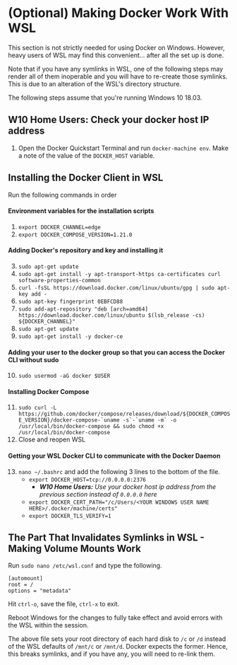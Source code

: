 # (Optional) Making Docker Work With WSL
This section is not strictly needed for using Docker on Windows. However, heavy users of WSL may find this convenient... after all the set up is done.

Note that if you have any symlinks in WSL, one of the following steps may render all of them inoperable and you will have to re-create those symlinks. This is due to an alteration of the WSL's directory structure.

The following steps assume that you're running Windows 10 18.03.

## W10 Home Users: Check your docker host IP address
1. Open the Docker Quickstart Terminal and run `docker-machine env`. Make a note of the value of the `DOCKER_HOST` variable.

## Installing the Docker Client in WSL
Run the following commands in order

#### Environment variables for the installation scripts ####
1. `export DOCKER_CHANNEL=edge`
2. `export DOCKER_COMPOSE_VERSION=1.21.0`

#### Adding Docker's repository and key and installing it ####
3. `sudo apt-get update`
4. `sudo apt-get install -y apt-transport-https ca-certificates curl software-properties-common`
5. `curl -fsSL https://download.docker.com/linux/ubuntu/gpg | sudo apt-key add -`
6. `sudo apt-key fingerprint 0EBFCD88`
7. `sudo add-apt-repository "deb [arch=amd64] https://download.docker.com/linux/ubuntu $(lsb_release -cs) ${DOCKER_CHANNEL}"`
8. `sudo apt-get update`
9. `sudo apt-get install -y docker-ce`

#### Adding your user to the docker group so that you can access the Docker CLI without sudo ####
10. `sudo usermod -aG docker $USER`

#### Installing Docker Compose ####
11. ```sudo curl -L https://github.com/docker/compose/releases/download/${DOCKER_COMPOSE_VERSION}/docker-compose-`uname -s`-`uname -m` -o /usr/local/bin/docker-compose &&
sudo chmod +x /usr/local/bin/docker-compose```
12. Close and reopen WSL


#### Getting your WSL Docker CLI to communicate with the Docker Daemon ####
13. `nano ~/.bashrc` and add the following 3 lines to the bottom of the file.
    - `export DOCKER_HOST=tcp://0.0.0.0:2376` 
        - *__W10 Home Users:__ Use your docker host ip address from the previous section instead of `0.0.0.0` here*
    - `export DOCKER_CERT_PATH="/c/Users/<YOUR WINDOWS USER NAME HERE>/.docker/machine/certs"`
    - `export DOCKER_TLS_VERIFY=1`

## The Part That Invalidates Symlinks in WSL - Making Volume Mounts Work

Run `sudo nano /etc/wsl.conf` and type the following.

```
[automount]
root = /
options = "metadata"
```

Hit `ctrl-o`, save the file, `ctrl-x` to exit.

Reboot Windows for the changes to fully take effect and avoid errors with the WSL within the session.

The above file sets your root directory of each hard disk to `/c` or `/d` instead of the WSL defaults of `/mnt/c` or `/mnt/d`. Docker expects the former. Hence, this breaks symlinks, and if you have any, you will need to re-link them.
